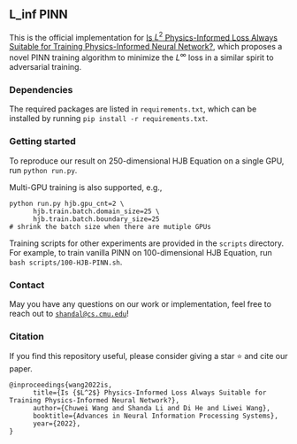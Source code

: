 ## L_inf PINN

This is the official implementation for [Is $L^2$ Physics-Informed Loss Always Suitable for Training Physics-Informed Neural Network?](https://arxiv.org/abs/2206.02016), which proposes a novel PINN training algorithm to minimize the $L^{\infty}$ loss in a similar spirit to adversarial training.

### Dependencies

The required packages are listed in `requirements.txt`, which can be installed by running `pip install -r requirements.txt`. 

### Getting started

To reproduce our result on 250-dimensional HJB Equation on a single GPU, run `python run.py`.

Multi-GPU training is also supported, e.g.,
```
python run.py hjb.gpu_cnt=2 \
      hjb.train.batch.domain_size=25 \
      hjb.train.batch.boundary_size=25
# shrink the batch size when there are mutiple GPUs
```

Training scripts for other experiments are provided in the `scripts` directory. For example, to train vanilla PINN on 100-dimensional HJB Equation, run `bash scripts/100-HJB-PINN.sh`.

### Contact

May you have any questions on our work or implementation, feel free to reach out to [`shandal@cs.cmu.edu`](shandal@cs.cmu.edu)!

### Citation

If you find this repository useful, please consider giving a star ⭐ and cite our paper.

```
@inproceedings{wang2022is,
      title={Is {$L^2$} Physics-Informed Loss Always Suitable for Training Physics-Informed Neural Network?}, 
      author={Chuwei Wang and Shanda Li and Di He and Liwei Wang},
      booktitle={Advances in Neural Information Processing Systems},
      year={2022},
}
```